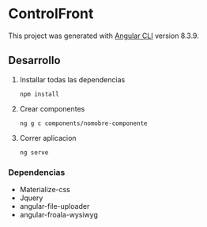 # ControlFront

This project was generated with [Angular CLI](https://github.com/angular/angular-cli) version 8.3.9.

## Desarrollo

1.  Installar todas las dependencias 

    ``` npm install ```

1.  Crear componentes 

    ``` ng g c components/nomobre-componente ```

1.  Correr aplicacion 
    
    ``` ng serve ```

### Dependencias

-   Materialize-css
-   Jquery
-   angular-file-uploader
-   angular-froala-wysiwyg